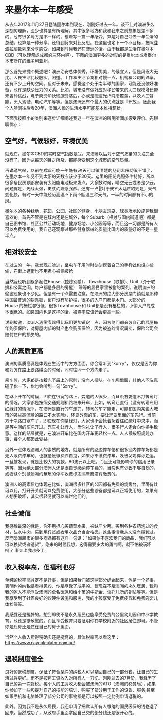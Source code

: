 # 来墨尔本一年感受

从去年2017年11月27日登陆墨尔本到现在，刚刚好过去一年。谈不上对澳洲多么深刻的理解，至少也算是有所理解，其中很多地方和我和我来之前想象是差不多的，也有很多地方是不一样的。想着写一篇一年感受，算是对自己过去一年生活的总结，也算是一种分享，还待到将来对比反思。在这里也定下一个小目标，按照[斐波拉契数列](https://zh.wikipedia.org/zh-hant/%E6%96%90%E6%B3%A2%E9%82%A3%E5%A5%91%E6%95%B0%E5%88%97)来分享感受，如果到时候我还在澳洲的话。由于我都是生活在墨尔本CBD（可以理解成成都的三环内吧），下面的澳洲更多的对应的是墨尔本或者墨尔本市所在的维多利亚州。

那么首先来抛个概述吧：澳洲治安总体优秀，环境优美，气候宜人，但是风奇大无比。人民生活比较殷实，闲适。工作和生活节奏相对慢一点，机构和公司的效率，还有不少上升的空间。但对于未来，感觉这个处于南半球的国家，可能还没做好准备，也许是缺少压力的关系。比如，城市没有做好应对移民带来的人口规模增长带来各种挑战，电子商务和快递服务落后，亦或是高速光纤网络覆盖，以及人工智能，无人驾驶，电动汽车等等。但是澳洲还有个最大的优点就是『开放』，因此我个人猜测往后看20年，澳洲人民的生活水平可能基本维持现状。

下面我按照小的类别来逐步详细阐述我这一年在澳洲的所见所闻加感受评价。先聊聊优点：

## 空气好，气候较好，环境优美

就现在，墨尔本CBD的实时空气指数是[17](https://www.epa.vic.gov.au/air/bulletins/aqbhour.asp)。来澳洲以后对于空气质量的关注完全没有了，因为从每天的目之所及，都能感受到这个城市的空气质量。

再说说气候，以前在成都可能一年能有50天可以很清楚的见到太阳就很不错了，在墨尔本一年见不到太阳的天数应该少于30天。这里的阳光光照条件特好，所以很多居民房顶都安装有太阳能电池板来发点。大多数时候，晴空无云或者是少云，问题就是，光线太强，皮肤灼烧感强烈。还有一点对于我不太适应的则是，天气变化快，有时一天中能经历高温->下雨->低温三种天气。一半的时间都有不小的风。

墨尔本的各种绿地，花园，公园，社区的健身、小朋友玩耍、球类场地设施是我很喜欢的。首先不管是在城内还是在城外，每个Suburb（相对与国内街道吧）都是自己图书馆、社区公共活动场地、健身场地、小公园等等，而且这一切都是所有人可以免费使用的。我自己还观察过那些健身器械的质量比国内的质量好的不是一星半点。

## 相对较安全

在过去的一年，我发现在澳洲，坐电车不用时时刻刻摸着自己的手机钱包担心被偷，在街上逛街也不用担心被偷被抢

当然我也听到很多起住House（独栋别墅）、Townhouse（联排）、Unit（介于联排和公寓之间，每户都是多层的房屋） 等等的居民家里被偷的案列。说明澳洲的偷盗现象也不少见。但是有一个点需要注意，在澳洲的绝大部分房屋门锁就是那种中国最普通的钥匙锁，窗户没有防护栏，很多的入户门都是木门。大部分的House 的栅栏都很低，很多Townhouse 和 Unit都是没有栅栏的，小偷入户的成本很低的。如果国内也是这样的话，被盗率应该还会更高一些。

说到被盗，澳洲人通常表现得比我们更加镇定一点，因为他们都会为自己的房屋每年购买保险，对房屋内部的财产也会购买保险，因为被盗的情况属实，保险公司会赔付住户的损失的。

## 人的素质更高

澳洲的素质高真是体现在生活中的方方面面。你会常听到"Sorry"， 仅仅是因为你和对方在路上走路碰面的时候，同时往同一个方向走了。

乘车时，大家都是按着先下后上的原则，没有人插队。在车厢里面，其他人不注意碰了你一下，你也会听到一句"Sorry"。

在路上开车的时候，即使在很宽的路上，变道的人很少，而且没有变道不打转弯灯的情况。大家都是按照交通规则和路权来开车，比如，转弯让直行（没有转弯专用红绿灯的情况下，在澳洲是直行的车走完，转弯的车才能走，可能在国内某些大城市的某些高流量的路口不太实际），环岛外面的车，要让环岛里面的车先行。当前方十字路口塞车了，即使现在你是绿灯，大家也不会抢着急着往红绿灯中央冲，而是等中间的车先开过。汽车礼让行人，当你礼让了行人，很多行人还会向你挥手致意。这样的结果就是，在澳洲开车比在国内开车更轻松一点。人人都按照规则办事，每个人都因此受益。

另外一点体现澳洲人的素质的地方，就是所有的路边停车位和很多室内停车场都是无人收费停车的。也就是说缴费靠自觉，如果你不缴费停车，没被发现算你走运，一旦被发现，就是比较大的罚款。80澳元以上吧。而且还可能影响你的信用记录等等，因为绝大部分澳洲人还是很自觉缴纳停车费的，当然也有少数不够自觉的，或者极个别被澳洲的繁琐的停车收费标志搞晕而没有缴费的。

澳洲人的高素质也体现在比如，澳洲很多社区的公园都有免费的烧烤台，里面有灶可以用，打开开关就可以免费使用，大部分这些设备都是可以正常使用的，如果有人想要破坏，其实很轻易就可以搞烂他们的。


## 社会诚信

我感触最深的就是，你不用担心买蔬菜水果，被缺斤少两。买到各种农药泡过的食材，注水牛肉，买到用假货或者用次品充当合格品。这些事情我从来没有碰到过，反而澳洲超市的很多商品都有这样一句话："如果你不喜欢我们的商品，我们可以可以换货或者退货"，刚来的时候我想，这得需要多大的勇气啊，就不怕被玩坏吗？ 事实上我想多了。

## 收入税率高，但福利也好

单纯的税率高肯定不是好事，但是如果我们被这两部分综合起来，他是一个好事，表明你的纳税是看得见的，你是享受了成果的。我现在不是澳洲的永久居民，我和我的家人不能享受澳洲的全名医保和给小孩的牛奶金、读托儿所的补贴等等。但是我享受到了社区良好的软硬件设施和服务，我的小孩享受了免费疫苗和免费的婴儿体检等等。

我感觉还是挺好的。想到即使不是永久居民也能享受免费的公里幼儿园和中小学教育，也还是挺欣慰的。而且享受教育只要证明你在学校附近的社区居住即可。不管你是租房还是住在自己的房子里面。

当然个人收入所得税确实还是挺高的，具体税率可以看这里： <https://www.paycalculator.com.au/>

## 退税制度健全

良好的退税制度，保证了符合条件的纳税人可以拿回自己的一部分钱，让自己的生活过得更好。而不是按照工资收入对所有人一刀切。刚刚过去的7月份，我经历了自己的第一次报税。每个人的工资收入都会被澳洲的ATO（澳洲的税务局），如果你参加了一些和提升自己的技能的培训、购买了部分用于工作的设备、服务,甚至如果手机和电脑处理了部分公司的事物都是可以按照一定比例申请退税的。

此外，因为我不是永久居民，我还申请了把默认所有人缴纳的国民医保的钱也退了回来。当然成功了，从政府手里面拿回自己交的部分钱还是很开心的。


